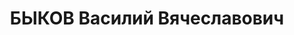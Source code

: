 ---
title: БЫКОВ Василий Вячеславович
description: 'Род. в 1899, г. Выксы, русский. Проживал: г. Горький. Мастер механического
  отдела ААА (2-го механического цеха) ГАЗа им.В.М.Молотова

  Арестован 26.08.1936. Обв. по ст. 58-8, 58-11. Приговор: ВК ВС СССР, 19.05.1937
  – ВМН. Расстрелян 19.05.1937'
---